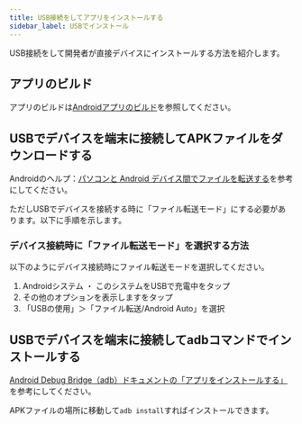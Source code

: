 ```yaml
---
title: USB接続をしてアプリをインストールする
sidebar_label: USBでインストール
---
```


USB接続をして開発者が直接デバイスにインストールする方法を紹介します。

## アプリのビルド

アプリのビルドは[Androidアプリのビルド](app-build/android-build.md)を参照してください。

## USBでデバイスを端末に接続してAPKファイルをダウンロードする  

Androidのヘルプ：[パソコンと Android デバイス間でファイルを転送する](https://support.google.com/android/answer/9064445?hl=ja)を参考にしてください。

ただしUSBでデバイスを接続する時に「ファイル転送モード」にする必要があります。以下に手順を示します。

### デバイス接続時に「ファイル転送モード」を選択する方法

以下のようにデバイス接続時にファイル転送モードを選択してください。

1. Androidシステム ・ このシステムをUSBで充電中をタップ
1. その他のオプションを表示しますをタップ
1. 「USBの使用」＞「ファイル転送/Android Auto」を選択

## USBでデバイスを端末に接続してadbコマンドでインストールする

[Android Debug Bridge（adb）ドキュメントの「アプリをインストールする」](https://developer.android.com/studio/command-line/adb?hl=ja#move)を参考にしてください。

APKファイルの場所に移動して`adb install`すればインストールできます。
